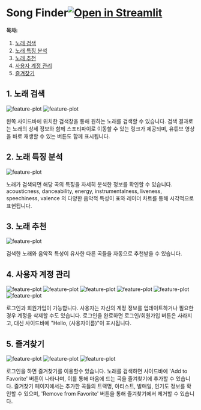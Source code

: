 # Song Finder[![Open in Streamlit](https://static.streamlit.io/badges/streamlit_badge_black_white.svg)](https://song-finder.streamlit.app/)

**목차:**
1. [노래 검색](#search)
2. [노래 특징 분석](#taste)
3. [노래 추천](#reco)
4. [사용자 계정 관리](#account)
5. [즐겨찾기](#fav)

## 1. <a name="search"></a>노래 검색

![feature-plot](img/search/4.png) ![feature-plot](img/search/5.png)

왼쪽 사이드바에 위치한 검색창을 통해 원하는 노래를 검색할 수 있습니다. 검색 결과로는 노래의 상세 정보와 함께 스포티파이로 이동할 수 있는 링크가 제공되며, 유튜브 영상을 바로 재생할 수 있는 버튼도 함께 표시됩니다.

## 2. <a name="taste"></a>노래 특징 분석

![feature-plot](img/taste/1.png)

노래가 검색되면 해당 곡의 특징을 자세히 분석한 정보를 확인할 수 있습니다. acousticness, danceability, energy, instrumentalness, liveness, speechiness, valence 의 다양한 음악적 특성이 표와 레이더 차트를 통해 시각적으로 표현됩니다.

## 3. <a name="reco"></a>노래 추천

![feature-plot](img/reco/3.png)

검색한 노래와 음악적 특성이 유사한 다른 곡들을 자동으로 추천받을 수 있습니다.

## 4. <a name="account"></a>사용자 계정 관리

![feature-plot](img/account/1.png) ![feature-plot](img/account/2.png) ![feature-plot](img/account/3.png) ![feature-plot](img/account/4.png) ![feature-plot](img/account/5.png) ![feature-plot](img/account/6.png)

로그인과 회원가입이 가능합니다. 사용자는 자신의 계정 정보를 업데이트하거나 필요한 경우 계정을 삭제할 수도 있습니다. 로그인을 완료하면 로그인/회원가입 버튼은 사라지고, 대신 사이드바에 "Hello, (사용자이름)"이 표시됩니다.

## 5. <a name="fav"></a>즐겨찾기

![feature-plot](img/fav/5.png) ![feature-plot](img/fav/3.png) ![feature-plot](img/fav/2.png)

로그인을 하면 즐겨찾기를 이용할수 있습니다. 노래를 검색하면 사이드바에 'Add to Favorite' 버튼이 나타나며, 이를 통해 마음에 드는 곡을 즐겨찾기에 추가할 수 있습니다. 즐겨찾기 페이지에서는 추가한 곡들의 트랙명, 아티스트, 발매일, 인기도 정보를 확인할 수 있으며, 'Remove from Favorite' 버튼을 통해 즐겨찾기에서 제거할 수 있습니다.
